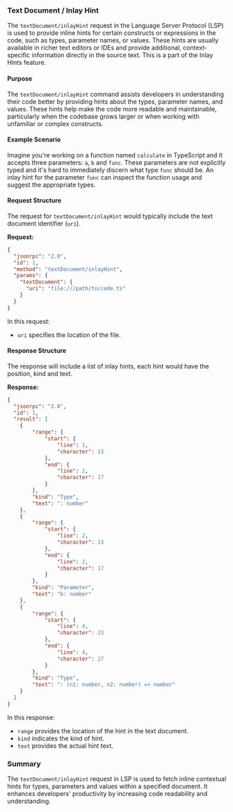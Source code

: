### Text Document / Inlay Hint

The `textDocument/inlayHint` request in the Language Server Protocol (LSP) is used to provide inline hints for certain constructs or expressions in the code, such as types, parameter names, or values. These hints are usually available in richer text editors or IDEs and provide additional, context-specific information directly in the source text. This is a part of the Inlay Hints feature.

#### Purpose

The `textDocument/inlayHint` command assists developers in understanding their code better by providing hints about the types, parameter names, and values. These hints help make the code more readable and maintainable, particularly when the codebase grows larger or when working with unfamiliar or complex constructs.

#### Example Scenario

Imagine you're working on a function named `calculate` in TypeScript and it accepts three parameters: `a`, `b` and `func`. These parameters are not explicitly typed and it's hard to immediately discern what type `func` should be. An inlay hint for the parameter `func` can inspect the function usage and suggest the appropriate types.

#### Request Structure

The request for `textDocument/inlayHint` would typically include the text document identifier (`uri`).

**Request:**

```json
{
  "jsonrpc": "2.0",
  "id": 1,
  "method": "textDocument/inlayHint",
  "params": {
    "textDocument": {
      "uri": "file:///path/to/code.ts"
    }
  }
}
```

In this request:
- `uri` specifies the location of the file.

#### Response Structure

The response will include a list of inlay hints, each hint would have the position, kind and text.

**Response:**

```json
{
  "jsonrpc": "2.0",
  "id": 1,
  "result": [
    {
        "range": {
            "start": {
                "line": 1,
                "character": 13
            },
            "end": {
                "line": 1,
                "character": 17
            }
        },
        "kind": "Type",
        "text": ": number"
    },
    {
        "range": {
            "start": {
                "line": 2,
                "character": 13
            },
            "end": {
                "line": 2,
                "character": 17
            }
        },
        "kind": "Parameter",
        "text": "b: number"
    },
    {
        "range": {
            "start": {
                "line": 4,
                "character": 23
            },
            "end": {
                "line": 4,
                "character": 27
            }
        },
        "kind": "Type",
        "text": ": (n1: number, n2: number) => number"
    }
  ]
}
```

In this response:
- `range` provides the location of the hint in the text document.
- `kind` indicates the kind of hint.
- `text` provides the actual hint text.

### Summary

The `textDocument/inlayHint` request in LSP is used to fetch inline contextual hints for types, parameters and values within a specified document. It enhances developers' productivity by increasing code readability and understanding.
